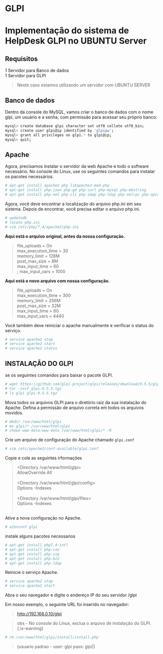 # GLPI

# Implementação do sistema de HelpDesk GLPI no UBUNTU Server

## Requisitos 
1 Servidor para Banco de dados <br>
1 Servidor para GLPI

> Neste caso estamos utilizando um servidor com UBUNTU SERVER

## Banco de dados

Dentro da console do MySQL, vamos criar o banco de dados com o nome glpi, um
usuário e a senha, com permissão para acessar seu próprio banco:

```bash
mysql> create database glpi character set utf8 collate utf8_bin;
mysql> create user glpi@ip identified by 'glpipw';
mysql> grant all privileges on glpi.* to glpi@ip;
mysql> quit;
```

## Apache

 Agora, precisamos instalar o servidor da web Apache e todo o software necessário.
No console do Linux, use os seguintes comandos para instalar os pacotes necessários.

```bash
# apt-get install apache2 php libapache2-mod-php
# apt-get install php-json php-gd php-curl php-mysql php-mbstring
# apt-get install php-xml php-cli php-imap php-ldap php-xmlrpc php-apcu
```

Agora, você deve encontrar a localização do arquivo php.ini em seu sistema.
Depois de encontrar, você precisa editar o arquivo php.ini.

```bash
# updatedb
# locate php.ini
# vim /etc/php/7.4/apache2/php.ini
```
**Aqui está o arquivo original, antes da nossa configuração.**

> file_uploads = On <br>
max_execution_time = 30 <br>
memory_limit = 128M <br>
post_max_size = 8M <br>
max_input_time = 60 <br>
; max_input_vars = 1000 <br>

**Aqui está o novo arquivo com nossa configuração.**

> file_uploads = On <br>
max_execution_time = 300 <br>
memory_limit = 256M <br>
post_max_size = 32M <br>
max_input_time = 60 <br>
max_input_vars = 4440 <br>

Você também deve reiniciar o apache manualmente e verificar o status do serviço.

```bash
# service apache2 stop
# service apache2 start
# service apache2 status
```

## INSTALAÇÃO DO GLPI
se os seguintes comandos para baixar o pacote GLPI.

```bash
# wget https://github.com/glpi-project/glpi/releases/download/9.5.5/glpi-9.5.5.tgz
# tar -zxvf glpi-9.5.5.tgz
# ls glpi glpi-9.5.5.tgz
```
Mova todos os arquivos GLPI para o diretório raiz da sua instalação do Apache.
Defina a permissão de arquivo correta em todos os arquivos movidos.

```bash
# mkdir /var/www/html/glpi
# mv glpi/* /var/www/html/glpi
# chown www-data.www-data /var/www/html/glpi/* -R
```


Crie um arquivo de configuração do Apache chamado `glpi.conf`

```bash
# vim /etc/apache2/conf-available/glpi.conf
```
Copie e cole as seguintes irformações

><Directory /var/www/html/glpi> <br>
AllowOverride All <br>
</Directory> <br>
<Directory /var/www/html/glpi/config> <br>
Options -Indexes <br>
</Directory> <br>
<Directory /var/www/html/glpi/files> <br>
Options -Indexes <br>
</Directory> <br>


Ative a nova configuração no Apache.

```bash
# a2enconf glpi
```

instale alguns pacotes necessarios

```bash
# apt-get install php7.4-intl
# apt-get install php-cas
# apt-get install php-zip
# apt-get install php-bz2
# apt-get install php-ldap
```

Reinicie o serviço Apache.

```bash
# service apache2 stop
# service apache2 start
```

Abra o seu navegador e digite o endereço IP do seu servidor /glpi

Em nosso exemplo, o seguinte URL foi inserido no navegador:

> http://192.168.0.10/glpi

> obs - No console do Linux, exclua o arquivo de instalação do GLPI.
{.is-warning}

```bash
# rm /var/www/html/glpi/install/install.php
```

> (usuario padrao - user: glpi pass: glpi|)
